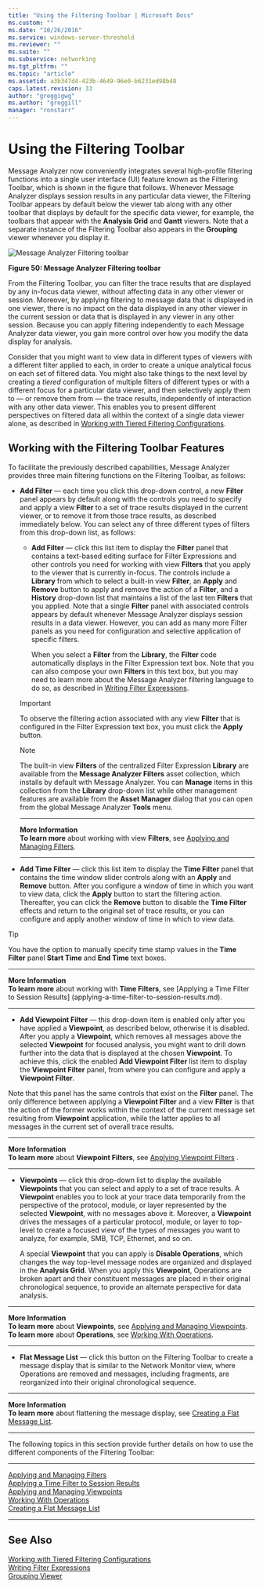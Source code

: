 ```yaml
---
title: "Using the Filtering Toolbar | Microsoft Docs"
ms.custom: ""
ms.date: "10/26/2016"
ms.service: windows-server-threshold
ms.reviewer: ""
ms.suite: ""
ms.subservice: networking
ms.tgt_pltfrm: ""
ms.topic: "article"
ms.assetid: a3b347d4-423b-4649-96e0-b6231ed98b48
caps.latest.revision: 33
author: "greggigwg"
ms.author: "greggill"
manager: "ronstarr"
---
```


# Using the Filtering Toolbar

Message Analyzer now conveniently integrates several high-profile filtering functions into a single user interface (UI) feature known as the Filtering Toolbar, which is shown in the figure that follows. Whenever Message Analyzer displays session results in any particular data viewer, the Filtering Toolbar appears by default below the viewer tab along with any other toolbar that displays by default for the specific data viewer, for example, the toolbars that appear with the **Analysis Grid** and **Gantt** viewers.  Note that a separate instance of the Filtering Toolbar also appears in the **Grouping** viewer whenever you display it.  
  
 ![Message Analyzer Filtering toolbar](media/fig50-message-analyzer-filtering-toolbar.png "Fig50-Message Analyzer Filtering Toolbar")  
  
 **Figure 50:  Message Analyzer Filtering toolbar**  
  
 From the Filtering Toolbar, you can filter the trace results that are displayed by any in-focus data viewer, without affecting data in any other viewer or session. Moreover, by applying filtering to message data that is displayed  in one viewer, there is no impact on the data displayed in any other viewer in the current session or data that is displayed in any viewer in any other session. Because you can apply filtering independently to each Message Analyzer data viewer, you gain more control over how you modify the data display for analysis.  
  
 Consider that you might want to view data in different types of viewers with a different filter applied to each, in order to create a unique analytical focus on each set of filtered data.  You might also take things to the next level by creating a *tiered* configuration of multiple filters of different types or with a different focus for a particular data viewer, and then selectively apply them to — or remove them from — the  trace results, independently of interaction with any other data viewer. This enables you to present different perspectives on filtered data all within the context of a single data viewer alone, as described in [Working with Tiered Filtering Configurations](applying-and-managing-filters.md#BKMK_WorkWithTieredFiltering).  
  
## Working with the Filtering Toolbar Features  

 To facilitate the previously described capabilities, Message Analyzer provides three main  filtering functions on the Filtering Toolbar, as follows:  
  
-   **Add Filter** — each time you click this drop-down control, a new **Filter** panel appears by default along with the controls you need to specify and apply a view **Filter** to a set of trace results displayed in the current viewer, or to remove it from those trace results, as described immediately below. You can select any of three different types of filters from this drop-down list, as follows:  
  
    -   **Add Filter** — click this list item to display the **Filter** panel that contains a text-based editing surface for Filter Expressions and other controls you need for working with view  **Filters** that you apply to the viewer that is currently in-focus. The controls include a **Library** from which to select a built-in view **Filter**, an **Apply** and **Remove** button to apply and remove the  action of a **Filter**, and  a **History** drop-down list that maintains a list of the last ten **Filters** that you applied. Note that a single **Filter** panel with associated controls appears by default whenever Message Analyzer displays session results in a data viewer. However, you can add as many more Filter panels as you need for configuration and selective application of specific filters.  
  
         When you select a **Filter** from the **Library**, the **Filter** code automatically displays in the Filter Expression text box. Note that you can also compose your own **Filters** in this text box, but you may need to learn more about the Message Analyzer filtering language to do so, as described in [Writing Filter Expressions](writing-filter-expressions.md).  
  
    > [!IMPORTANT]
    >  To observe the filtering action associated with any view **Filter** that is configured in the Filter Expression text box, you must click the **Apply**     button.  
    
    > [!NOTE]
    >  The built-in view **Filters** of the centralized Filter Expression **Library** are available from the **Message Analyzer Filters** asset collection, which installs by default with Message Analyzer. You can **Manage** items in this collection from the **Library** drop-down list while other management features are available from the **Asset Manager** dialog that you can open from the global Message Analyzer **Tools** menu.  
  
    ---  
  
    **More Information**   
    **To learn more** about working with view **Filters**, see [Applying and Managing Filters](applying-and-managing-filters.md).  

    ---  
  
-   **Add Time Filter** — click this list item to display the **Time Filter** panel that contains the time window slider controls along with an **Apply** and **Remove** button. After you configure a window of time in which you want to view data, click the **Apply** button to start the filtering action. Thereafter, you can click the **Remove** button to disable the **Time Filter** effects and return to the original set of trace results, or you can configure and apply another window of time in which to view data.  
  
 > [!TIP]
 >  You have the option to manually specify time stamp values in the **Time Filter** panel **Start Time** and **End Time** text boxes.  
  
  ---  
    
   **More Information**   
   **To learn more** about working with **Time Filters**, see [Applying a Time Filter to Session Results]  (applying-a-time-filter-to-session-results.md).  
  
  ---  
  
-   **Add Viewpoint Filter** — this drop-down item is enabled only after you have applied a **Viewpoint**, as described below, otherwise it is disabled. After you apply a **Viewpoint**, which removes all messages above the selected **Viewpoint** for focused analysis, you might want to drill down further into the data that is displayed at the chosen **Viewpoint**. To achieve this, click the enabled **Add Viewpoint Filter** list item to display the **Viewpoint Filter** panel, from where you can configure and apply a **Viewpoint Filter**.  

  Note that this panel has the same controls that exist on the **Filter** panel. The only difference between applying a **Viewpoint Filter** and a view **Filter** is that the action of the former works within the context of the current message set resulting from **Viewpoint** application, while the latter applies to all messages in the current set of overall trace results.  
  
  ---  
    
   **More Information**   
   **To learn more** about **Viewpoint Filters**, see [Applying Viewpoint Filters](applying-and-managing-viewpoints.md#BKMK_ApplyingViewpointFilter)  .  
  
  ---  
  
-   **Viewpoints** — click this drop-down list to display the available **Viewpoints** that you can select and apply to a set of trace results. A **Viewpoint** enables you to look at your trace data temporarily from the perspective of the protocol, module, or layer represented by the selected **Viewpoint**,  with no messages above it. Moreover, a **Viewpoint** drives the messages of a particular protocol, module, or layer to top-level to create a focused view of the types of messages you want to analyze, for example, SMB, TCP,  Ethernet, and so on.  
  
     A special **Viewpoint** that you can apply is **Disable Operations**, which  changes the way top-level message nodes are organized and displayed in the **Analysis Grid**. When you apply this  **Viewpoint**,  Operations are broken apart and their constituent messages are placed in their original chronological sequence, to provide an alternate perspective for data analysis.  
  
  ---  
    
   **More Information**   
   **To learn more** about **Viewpoints**, see [Applying and Managing Viewpoints](applying-and-managing-viewpoints.md).  
   **To learn more** about **Operations**, see [Working With Operations](working-with-operations.md).   
  
  ---  
  
-   **Flat Message List** — click this button on the Filtering Toolbar to create a message display that is similar to the Network Monitor view, where Operations are removed and messages, including fragments, are reorganized into their original chronological sequence.  
  
  ---  
    
   **More Information**   
   **To learn more** about flattening the message display, see [Creating a Flat Message List](creating-a-flat-message-list.md).   
  
  ---  
  
The following topics in this section provide further details on how to use the different components of the Filtering Toolbar:  
  
---  
  
[Applying and Managing Filters](applying-and-managing-filters.md)   
[Applying a Time Filter to Session Results](applying-a-time-filter-to-session-results.md)   
[Applying and Managing Viewpoints](applying-and-managing-viewpoints.md)   
[Working With Operations](working-with-operations.md)   
[Creating a Flat Message List](creating-a-flat-message-list.md)   

---  
  
## See Also  

[Working with Tiered Filtering Configurations](applying-and-managing-filters.md#BKMK_WorkWithTieredFiltering)   
[Writing Filter Expressions](writing-filter-expressions.md)   
[Grouping Viewer](grouping-viewer.md)